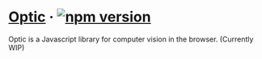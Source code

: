 # [Optic](https://drew.mx/) &middot; [![npm version](https://img.shields.io/npm/v/optic.svg?style=flat)](https://www.npmjs.com/package/optic)

Optic is a Javascript library for computer vision in the browser. (Currently WIP)
